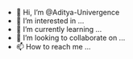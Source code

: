 - 👋 Hi, I’m @Aditya-Univergence
- 👀 I’m interested in ...
- 🌱 I’m currently learning ...
- 💞️ I’m looking to collaborate on ...
- 📫 How to reach me ...

<!---
Aditya-Univergence/Aditya-Univergence is a ✨ special ✨ repository because its `README.md` (this file) appears on your GitHub profile.
You can click the Preview link to take a look at your changes.
--->
